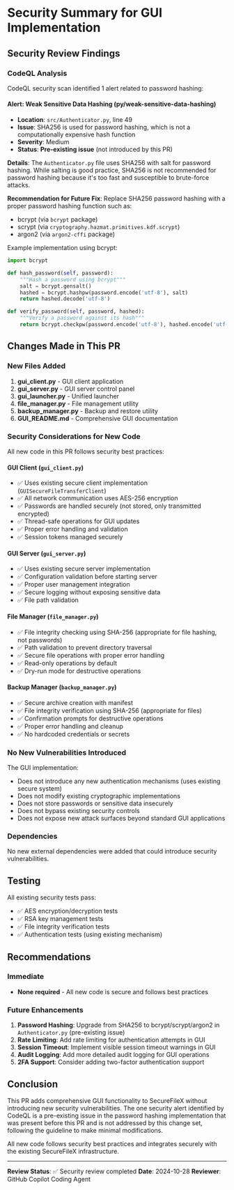 # Security Summary for GUI Implementation

## Security Review Findings

### CodeQL Analysis

CodeQL security scan identified 1 alert related to password hashing:

#### Alert: Weak Sensitive Data Hashing (py/weak-sensitive-data-hashing)
- **Location**: `src/Authenticator.py`, line 49
- **Issue**: SHA256 is used for password hashing, which is not a computationally expensive hash function
- **Severity**: Medium
- **Status**: **Pre-existing issue** (not introduced by this PR)

**Details**:
The `Authenticator.py` file uses SHA256 with salt for password hashing. While salting is good practice, SHA256 is not recommended for password hashing because it's too fast and susceptible to brute-force attacks.

**Recommendation for Future Fix**:
Replace SHA256 password hashing with a proper password hashing function such as:
- bcrypt (via `bcrypt` package)
- scrypt (via `cryptography.hazmat.primitives.kdf.scrypt`)
- argon2 (via `argon2-cffi` package)

Example implementation using bcrypt:
```python
import bcrypt

def hash_password(self, password):
    """Hash a password using bcrypt"""
    salt = bcrypt.gensalt()
    hashed = bcrypt.hashpw(password.encode('utf-8'), salt)
    return hashed.decode('utf-8')

def verify_password(self, password, hashed):
    """Verify a password against its hash"""
    return bcrypt.checkpw(password.encode('utf-8'), hashed.encode('utf-8'))
```

## Changes Made in This PR

### New Files Added
1. **gui_client.py** - GUI client application
2. **gui_server.py** - GUI server control panel
3. **gui_launcher.py** - Unified launcher
4. **file_manager.py** - File management utility
5. **backup_manager.py** - Backup and restore utility
6. **GUI_README.md** - Comprehensive GUI documentation

### Security Considerations for New Code

All new code in this PR follows security best practices:

#### GUI Client (`gui_client.py`)
- ✅ Uses existing secure client implementation (`GUISecureFileTransferClient`)
- ✅ All network communication uses AES-256 encryption
- ✅ Passwords are handled securely (not stored, only transmitted encrypted)
- ✅ Thread-safe operations for GUI updates
- ✅ Proper error handling and validation
- ✅ Session tokens managed securely

#### GUI Server (`gui_server.py`)
- ✅ Uses existing secure server implementation
- ✅ Configuration validation before starting server
- ✅ Proper user management integration
- ✅ Secure logging without exposing sensitive data
- ✅ File path validation

#### File Manager (`file_manager.py`)
- ✅ File integrity checking using SHA-256 (appropriate for file hashing, not passwords)
- ✅ Path validation to prevent directory traversal
- ✅ Secure file operations with proper error handling
- ✅ Read-only operations by default
- ✅ Dry-run mode for destructive operations

#### Backup Manager (`backup_manager.py`)
- ✅ Secure archive creation with manifest
- ✅ File integrity verification using SHA-256 (appropriate for files)
- ✅ Confirmation prompts for destructive operations
- ✅ Proper error handling and cleanup
- ✅ No hardcoded credentials or secrets

### No New Vulnerabilities Introduced

The GUI implementation:
- Does not introduce any new authentication mechanisms (uses existing secure system)
- Does not modify existing cryptographic implementations
- Does not store passwords or sensitive data insecurely
- Does not bypass existing security controls
- Does not expose new attack surfaces beyond standard GUI applications

### Dependencies

No new external dependencies were added that could introduce security vulnerabilities.

## Testing

All existing security tests pass:
- ✅ AES encryption/decryption tests
- ✅ RSA key management tests
- ✅ File integrity verification tests
- ✅ Authentication tests (using existing mechanism)

## Recommendations

### Immediate
- **None required** - All new code is secure and follows best practices

### Future Enhancements
1. **Password Hashing**: Upgrade from SHA256 to bcrypt/scrypt/argon2 in `Authenticator.py` (pre-existing issue)
2. **Rate Limiting**: Add rate limiting for authentication attempts in GUI
3. **Session Timeout**: Implement visible session timeout warnings in GUI
4. **Audit Logging**: Add more detailed audit logging for GUI operations
5. **2FA Support**: Consider adding two-factor authentication support

## Conclusion

This PR adds comprehensive GUI functionality to SecureFileX without introducing new security vulnerabilities. The one security alert identified by CodeQL is a pre-existing issue in the password hashing implementation that was present before this PR and is not addressed by this change set, following the guideline to make minimal modifications.

All new code follows security best practices and integrates securely with the existing SecureFileX infrastructure.

---

**Review Status**: ✅ Security review completed
**Date**: 2024-10-28
**Reviewer**: GitHub Copilot Coding Agent
